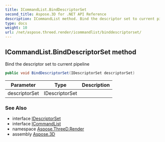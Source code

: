 ```yaml
---
title: ICommandList.BindDescriptorSet
second_title: Aspose.3D for .NET API Reference
description: ICommandList method. Bind the descriptor set to current pipeline
type: docs
weight: 10
url: /net/aspose.threed.render/icommandlist/binddescriptorset/
---
```

## ICommandList.BindDescriptorSet method

Bind the descriptor set to current pipeline

```csharp
public void BindDescriptorSet(IDescriptorSet descriptorSet)
```

| Parameter | Type | Description |
| --- | --- | --- |
| descriptorSet | IDescriptorSet |  |

### See Also

* interface [IDescriptorSet](../../idescriptorset/)
* interface [ICommandList](../)
* namespace [Aspose.ThreeD.Render](../../../aspose.threed.render/)
* assembly [Aspose.3D](../../../)


